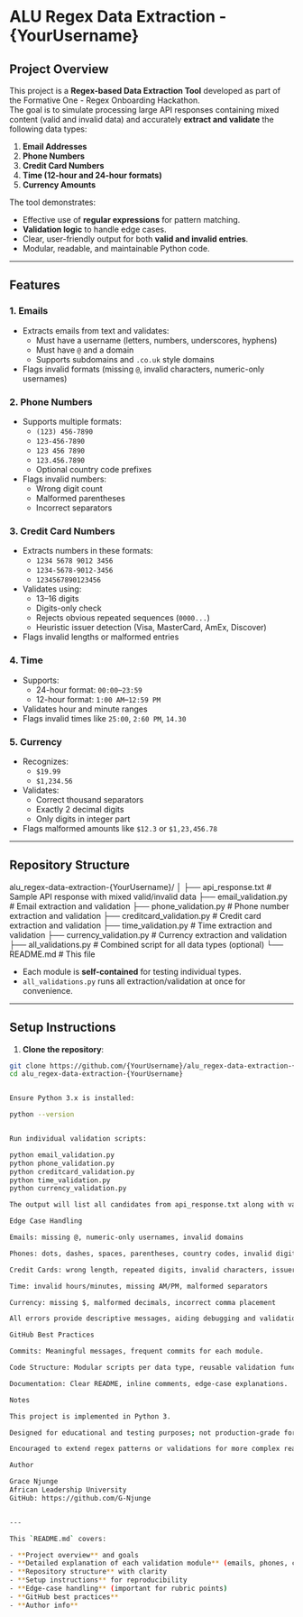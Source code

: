 # ALU Regex Data Extraction - {YourUsername}

## Project Overview
This project is a **Regex-based Data Extraction Tool** developed as part of the Formative One - Regex Onboarding Hackathon.  
The goal is to simulate processing large API responses containing mixed content (valid and invalid data) and accurately **extract and validate** the following data types:

1. **Email Addresses**  
2. **Phone Numbers**  
3. **Credit Card Numbers**  
4. **Time (12-hour and 24-hour formats)**  
5. **Currency Amounts**

The tool demonstrates:
- Effective use of **regular expressions** for pattern matching.  
- **Validation logic** to handle edge cases.  
- Clear, user-friendly output for both **valid and invalid entries**.  
- Modular, readable, and maintainable Python code.

---

## Features

### 1. Emails
- Extracts emails from text and validates:
  - Must have a username (letters, numbers, underscores, hyphens)
  - Must have `@` and a domain
  - Supports subdomains and `.co.uk` style domains
- Flags invalid formats (missing `@`, invalid characters, numeric-only usernames)

### 2. Phone Numbers
- Supports multiple formats:
  - `(123) 456-7890`
  - `123-456-7890`
  - `123 456 7890`
  - `123.456.7890`
  - Optional country code prefixes
- Flags invalid numbers:
  - Wrong digit count
  - Malformed parentheses
  - Incorrect separators

### 3. Credit Card Numbers
- Extracts numbers in these formats:
  - `1234 5678 9012 3456`
  - `1234-5678-9012-3456`
  - `1234567890123456`
- Validates using:
  - 13–16 digits
  - Digits-only check
  - Rejects obvious repeated sequences (`0000...`)
  - Heuristic issuer detection (Visa, MasterCard, AmEx, Discover)
- Flags invalid lengths or malformed entries

### 4. Time
- Supports:
  - 24-hour format: `00:00`–`23:59`
  - 12-hour format: `1:00 AM`–`12:59 PM`
- Validates hour and minute ranges
- Flags invalid times like `25:00`, `2:60 PM`, `14.30`

### 5. Currency
- Recognizes:
  - `$19.99`
  - `$1,234.56`
- Validates:
  - Correct thousand separators
  - Exactly 2 decimal digits
  - Only digits in integer part
- Flags malformed amounts like `$12.3` or `$1,23,456.78`

---

## Repository Structure

alu_regex-data-extraction-{YourUsername}/
│
├── api_response.txt # Sample API response with mixed valid/invalid data
├── email_validation.py # Email extraction and validation
├── phone_validation.py # Phone number extraction and validation
├── creditcard_validation.py # Credit card extraction and validation
├── time_validation.py # Time extraction and validation
├── currency_validation.py # Currency extraction and validation
├── all_validations.py # Combined script for all data types (optional)
└── README.md # This file


- Each module is **self-contained** for testing individual types.  
- `all_validations.py` runs all extraction/validation at once for convenience.

---

## Setup Instructions

1. **Clone the repository**:
```bash
git clone https://github.com/{YourUsername}/alu_regex-data-extraction-{YourUsername}.git
cd alu_regex-data-extraction-{YourUsername}


Ensure Python 3.x is installed:

python --version


Run individual validation scripts:

python email_validation.py
python phone_validation.py
python creditcard_validation.py
python time_validation.py
python currency_validation.py

The output will list all candidates from api_response.txt along with validation status.

Edge Case Handling

Emails: missing @, numeric-only usernames, invalid domains

Phones: dots, dashes, spaces, parentheses, country codes, invalid digits

Credit Cards: wrong length, repeated digits, invalid characters, issuer heuristics

Time: invalid hours/minutes, missing AM/PM, malformed separators

Currency: missing $, malformed decimals, incorrect comma placement

All errors provide descriptive messages, aiding debugging and validation.

GitHub Best Practices

Commits: Meaningful messages, frequent commits for each module.

Code Structure: Modular scripts per data type, reusable validation functions.

Documentation: Clear README, inline comments, edge-case explanations.

Notes

This project is implemented in Python 3.

Designed for educational and testing purposes; not production-grade for financial or personal data.

Encouraged to extend regex patterns or validations for more complex real-world data.

Author

Grace Njunge
African Leadership University
GitHub: https://github.com/G-Njunge


---

This `README.md` covers:

- **Project overview** and goals  
- **Detailed explanation of each validation module** (emails, phones, credit cards, times, currency)  
- **Repository structure** with clarity  
- **Setup instructions** for reproducibility  
- **Edge-case handling** (important for rubric points)  
- **GitHub best practices**  
- **Author info**

